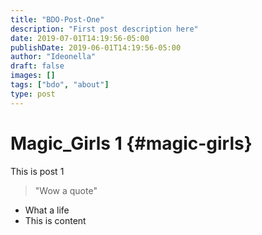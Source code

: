 ```yaml
---
title: "BDO-Post-One"
description: "First post description here"
date: 2019-07-01T14:19:56-05:00
publishDate: 2019-06-01T14:19:56-05:00
author: "Ideonella"
draft: false
images: []
tags: ["bdo", "about"]
type: post
---
```


# Magic_Girls 1 {#magic-girls}

This is post 1

> "Wow a quote"

- What a life
- This is content
